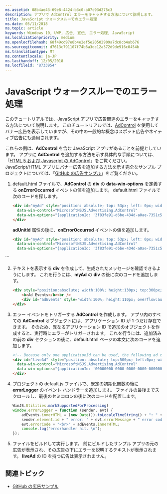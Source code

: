 ```yaml
---
ms.assetid: 08b4ae43-69e8-4424-b3c0-a07c93d275c3
description: アプリで AdControl エラーをキャッチする方法について説明します。
title: JavaScript ウォークスルーでのエラー処理
ms.date: 05/11/2018
ms.topic: article
keywords: Windows 10, UWP, 広告, 宣伝, エラー処理, JavaScript
ms.localizationpriority: medium
ms.openlocfilehash: 68f49cd97e8b4e2ef5e20502909a7dc8cb4ab676
ms.sourcegitcommit: d7613c791107f74b6a3dc12a372d9de916c0454b
ms.translationtype: MT
ms.contentlocale: ja-JP
ms.lasthandoff: 12/05/2018
ms.locfileid: "8733954"
---
```

# <a name="error-handling-in-javascript-walkthrough"></a>JavaScript ウォークスルーでのエラー処理

このチュートリアルでは、JavaScript アプリで広告関連のエラーをキャッチする方法について説明します。 このチュートリアルでは、[AdControl](https://docs.microsoft.com/uwp/api/microsoft.advertising.winrt.ui.adcontrol) を使用してバナー広告を表示していますが、その中の一般的な概念はスポット広告やネイティブ広告にも適用されます。

これらの例は、**AdControl** を含む JavaScript アプリがあることを前提としています。 アプリに **AdControl** を追加する方法を示す具体的な手順については、「[HTML 5 および Javascript の AdControl](adcontrol-in-html-5-and-javascript.md)」をご覧ください。 JavaScript/HTML アプリにバナー広告を追加する方法を示す完全なサンプル プロジェクトについては、「[GitHub の広告サンプル](http://aka.ms/githubads)」をご覧ください。

1.  default.html ファイルで、**AdControl** の **div** の **data-win-options** を定義する **onErrorOccurred** イベントの値を追加します。 default.html ファイルで次のコードを探します。
    ``` HTML
    <div id="myAd" style="position: absolute; top: 53px; left: 0px; width: 300px; height: 250px; z-index: 1"
      data-win-control="MicrosoftNSJS.Advertising.AdControl"
      data-win-options="{applicationId: '3f83fe91-d6be-434d-a0ae-7351c5a997f1', adUnitId: 'test'}">
    </div>
    ```
    **adUnitId** 属性の後に、**onErrorOccurred** イベントの値を追加します。
    ``` HTML
    <div id="myAd" style="position: absolute; top: 53px; left: 0px; width: 300px; height: 250px; z-index: 1"
      data-win-control="MicrosoftNSJS.Advertising.AdControl"
      data-win-options="{applicationId: '3f83fe91-d6be-434d-a0ae-7351c5a997f1', adUnitId: 'test', onErrorOccurred: errorLogger}">
  </div>
  ```

2.  テキストを表示する **div** を作成して、生成されたメッセージを確認できるようにします。 これを行うには、**myAd** の **div** の後に次のコードを追加します。
    ``` HTML
    <div style="position:absolute; width:100%; height:130px; top:300px; left:0px">
        <b>Ad Events</b><br />
        <div id="adEvents" style="width:100%; height:110px; overflow:auto"></div>
    </div>
    ```

3.  エラー イベントをトリガーする **AdControl** を作成します。 アプリ内のすべての **AdControl** オブジェクトには、アプリケーション ID が 1 つだけ存在できます。 そのため、異なるアプリケーション ID で追加のオブジェクトを作成すると、実行時にエラーがトリガーされます。 これを行うには、追加済みの前の **div** セクションの後に、default.html ページの本文に次のコードを追加します。
    ``` HTML
    <!-- Because only one applicationId can be used, the following ad control will fire an error event. -->
    <div id="liveAd" style="position: absolute; top:500px; left:0px; width:480px; height:80px"
      data-win-control="MicrosoftNSJS.Advertising.AdControl"
      data-win-options="{applicationId: '00000000-0000-0000-0000-000000000000', adUnitId: 'test', onErrorOccurred: errorLogger }" >
    </div>
    ```

4.  プロジェクトの default.js ファイルで、既定の初期化関数の後に **errorLogger** のイベント ハンドラーを追加します。 ファイルの最後までスクロールし、最後のセミコロンの後に次のコードを配置します。
    ``` javascript
    WinJS.Utilities.markSupportedForProcessing(
    window.errorLogger = function (sender, evt) {
        adEvents.innerHTML = (new Date()).toLocaleTimeString() + ": " +
        sender.element.id + " error: " + evt.errorMessage + " error code: " +
        evt.errorCode + "<br>" + adEvents.innerHTML;
        console.log("errorhandler hit. \n");
    });
    ```

5.  ファイルをビルドして実行します。 前にビルドしたサンプル アプリの元の広告が表示され、その広告の下にエラーを説明するテキストが表示されます。 **liveAd** の ID を持つ広告は表示されません。

## <a name="related-topics"></a>関連トピック

* [GitHub の広告サンプル](http://aka.ms/githubads)
